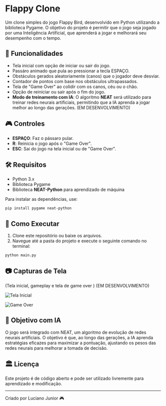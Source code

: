 # Flappy Clone

Um clone simples do jogo Flappy Bird, desenvolvido em Python utilizando a biblioteca Pygame. O objetivo do projeto é permitir que o jogo seja jogado por uma Inteligência Artificial, que aprenderá a jogar e melhorará seu desempenho com o tempo.

## 📌 Funcionalidades
- Tela inicial com opção de iniciar ou sair do jogo. 
- Passáro animado que pula ao pressionar a tecla ESPAÇO.
- Obstáculos gerados aleatoriamente (canos) que o jogador deve desviar.
- Contador de pontos com base nos obstáculos ultrapassados.
- Tela de "Game Over" ao colidir com os canos, céu ou o chão. 
- Opção de reiniciar ou sair após o fim do jogo. 
- **Modo de treinamento com IA**: O algoritmo **NEAT** será utilizado para treinar redes neurais artificiais, permitindo que a IA aprenda a jogar melhor ao longo das gerações. (EM DESENVOLVIMENTO)

## 🎮 Controles
- **ESPAÇO**: Faz o pássaro pular.
- **R**: Reinicia o jogo após o "Game Over". 
- **ESC**: Sai do jogo na tela inicial ou de "Game Over". 

## 🛠️ Requisitos
- Python 3.x
- Biblioteca Pygame
- Biblioteca **NEAT-Python** para aprendizado de máquina

Para instalar as dependências, use:

```sh
pip install pygame neat-python
```

## 🚀 Como Executar
1. Clone este repositório ou baixe os arquivos.
2. Navegue até a pasta do projeto e execute o seguinte comando no terminal:
```sh
python main.py
```

## 📷 Capturas de Tela
(Tela inicial, gameplay e tela de game over ) (EM DESENVOLVIMENTO)

![Tela Inicial](imgs/Tela%Inicial.PNG)
<!-- ![Gameplay](images/gameplay.png) -->
![Game Over](imgs/Game%Over.PNG)


## 🤖 Objetivo com IA
O jogo será integrado com NEAT, um algoritmo de evolução de redes neurais artificiais. O objetivo é que, ao longo das gerações, a IA aprenda estratégias eficazes para maximizar a pontuação, ajustando os pesos das redes neurais para melhorar a tomada de decisão.

## 🏛️ Licença
Este projeto é de código aberto e pode ser utilizado livremente para aprendizado e modificação.

---
Criado por Luciano Junior 🎮

